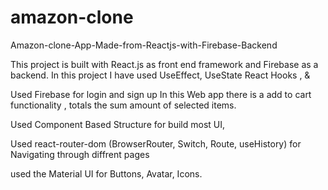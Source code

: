 # amazon-clone
Amazon-clone-App-Made-from-Reactjs-with-Firebase-Backend

This project is built with React.js as front end framework and Firebase as a backend.
In this project I have used UseEffect, UseState React Hooks , &

Used Firebase for login and sign up
In this Web app there is a add to cart functionality , totals the sum amount of selected items.

Used Component Based Structure for build most UI,

 Used react-router-dom (BrowserRouter, Switch, Route, useHistory) for Navigating through diffrent pages

used the Material UI for Buttons, Avatar, Icons.
